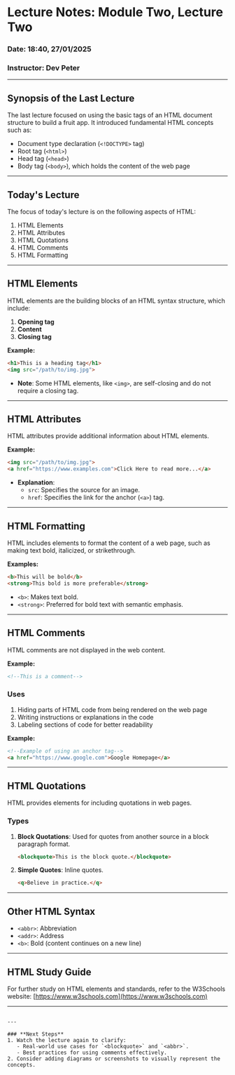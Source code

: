 # Lecture Notes: Module Two, Lecture Two  
### **Date**: 18:40, 27/01/2025  
### **Instructor**: Dev Peter  

---

## **Synopsis of the Last Lecture**  
The last lecture focused on using the basic tags of an HTML document structure to build a fruit app. It introduced fundamental HTML concepts such as:  
- Document type declaration (`<!DOCTYPE>` tag)  
- Root tag (`<html>`)  
- Head tag (`<head>`)  
- Body tag (`<body>`), which holds the content of the web page  

---

## **Today's Lecture**  
The focus of today's lecture is on the following aspects of HTML:  
1. HTML Elements  
2. HTML Attributes  
3. HTML Quotations  
4. HTML Comments  
5. HTML Formatting  

---

## **HTML Elements**  
HTML elements are the building blocks of an HTML syntax structure, which include:  
1. **Opening tag**  
2. **Content**  
3. **Closing tag**  

**Example:**  
```html  
<h1>This is a heading tag</h1>  
<img src="/path/to/img.jpg">
```  

- **Note**: Some HTML elements, like `<img>`, are self-closing and do not require a closing tag.  

<!-- Consider adding more examples of self-closing tags or a table of common HTML elements. -->

---

## **HTML Attributes**  
HTML attributes provide additional information about HTML elements.  

**Example:**  
```html  
<img src="/path/to/img.jpg">  
<a href="https://www.examples.com">Click Here to read more...</a>  
```  

- **Explanation**:  
  - `src`: Specifies the source for an image.  
  - `href`: Specifies the link for the anchor (`<a>`) tag.  

<!-- Consider adding examples of other common attributes like `alt`, `title`, or `style`. -->

---

## **HTML Formatting**  
HTML includes elements to format the content of a web page, such as making text bold, italicized, or strikethrough.  

**Examples:**  
```html  
<b>This will be bold</b>  
<strong>This bold is more preferable</strong>  
```  

- `<b>`: Makes text bold.  
- `<strong>`: Preferred for bold text with semantic emphasis.  

<!-- You may want to add examples of other formatting tags like `<i>` for italics or `<mark>` for highlights. -->

---

## **HTML Comments**  
HTML comments are not displayed in the web content.  

**Example:**  
```html  
<!--This is a comment-->
```  

### **Uses**  
1. Hiding parts of HTML code from being rendered on the web page  
2. Writing instructions or explanations in the code  
3. Labeling sections of code for better readability  

**Example:**  
```html  
<!--Example of using an anchor tag-->  
<a href="https://www.google.com">Google Homepage</a>
```  

<!-- Consider elaborating on best practices for writing comments (e.g., brevity, clarity). -->

---

## **HTML Quotations**  
HTML provides elements for including quotations in web pages.  

### **Types**  
1. **Block Quotations**: Used for quotes from another source in a block paragraph format.  
   ```html  
   <blockquote>This is the block quote.</blockquote>  
   ```  
2. **Simple Quotes**: Inline quotes.  
   ```html  
   <q>Believe in practice.</q>  
   ```  

<!-- After reviewing, you could add a real-world use case or example for each type of quotation. -->

---

## **Other HTML Syntax**  
- `<abbr>`: Abbreviation  
- `<addr>`: Address  
- `<b>`: Bold (content continues on a new line)  

<!-- Consider adding a brief explanation or examples for each syntax item listed above. -->

---

## **HTML Study Guide**  
For further study on HTML elements and standards, refer to the W3Schools website: [https://www.w3schools.com](https://www.w3schools.com)  

---

<!-- Additional Notes:  
- Add real-world examples for attributes, comments, or quotations based on rewatching the lecture.  
- Expand on "Other HTML Syntax" with examples and use cases. -->
```

---

### **Next Steps**
1. Watch the lecture again to clarify:
   - Real-world use cases for `<blockquote>` and `<abbr>`.
   - Best practices for using comments effectively.  
2. Consider adding diagrams or screenshots to visually represent the concepts.
